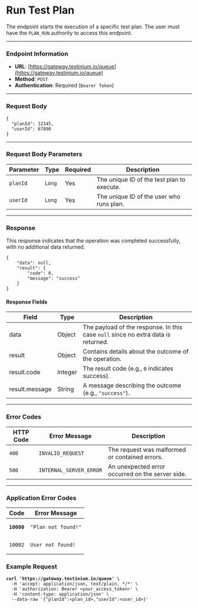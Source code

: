 # Run Test Plan

The endpoint starts the execution of a specific test plan. The user must have the `PLAN_RUN` authority to access this endpoint.

***

### Endpoint Information

* **URL**: [https://gateway.testinium.io/queue](https://gateway.testinium.io/queue)
* **Method**: `POST`
* **Authentication**: Required (`Bearer Token`)

***

### Request Body

```
{
  "planId": 12345,
  "userId": 67890
}
```

***

### Request Body Parameters

| Parameter | Type   | Required | Description                                |
| --------- | ------ | -------- | ------------------------------------------ |
| `planId`  | `Long` | Yes      | The unique ID of the test plan to execute. |
| `userId`  | `Long` | Yes      | The unique ID of the user who runs plan.   |

***

### Response

This response indicates that the operation was completed successfully, with no additional data returned.

```
{
    "data": null,
    "result": {
        "code": 0,
        "message": "success"
    }
}
```

#### Response Fields

| Field          | Type    | Description                                                                       |
| -------------- | ------- | --------------------------------------------------------------------------------- |
| data           | Object  | The payload of the response. In this case `null` since no extra data is returned. |
| result         | Object  | Contains details about the outcome of the operation.                              |
| result.code    | Integer | The result code (e.g., `0` indicates success).                                    |
| result.message | String  | A message describing the outcome (e.g., `"success"`).                             |

***

### Error Codes

| HTTP Code | Error Message           | Description                                      |
| --------- | ----------------------- | ------------------------------------------------ |
| `400`     | `INVALID_REQUEST`       | The request was malformed or contained errors.   |
| `500`     | `INTERNAL_SERVER_ERROR` | An unexpected error occurred on the server side. |

***

### Application Error Codes

<table><thead><tr><th>Code</th><th>Error Message</th></tr></thead><tbody><tr><td><pre><code><strong>10000
</strong></code></pre></td><td><pre><code>"Plan not found!"
</code></pre></td></tr><tr><td><pre><code>10002
</code></pre></td><td><pre><code>User not found!
</code></pre></td></tr></tbody></table>

### Example Request

<pre class="language-bash"><code class="lang-bash"><strong>curl 'https://gateway.testinium.io/queue' \
</strong>  -H 'accept: application/json, text/plain, */*' \
  -H 'authorization: Bearer &#x3C;your_access_token>' \
  -H 'content-type: application/json' \
  --data-raw '{"planId":&#x3C;plan_id>,"userId":&#x3C;user_id>}'
</code></pre>
